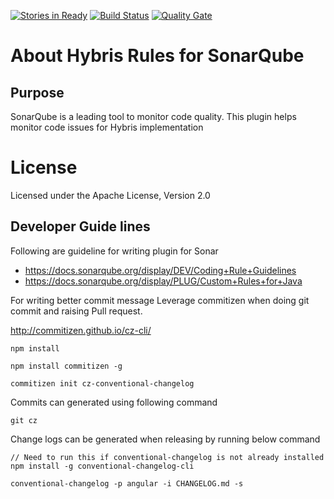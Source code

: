 [![Stories in Ready](https://badge.waffle.io/divyakumarjain/sonar-hybris-plugin.png?label=ready&title=Ready)](https://waffle.io/divyakumarjain/sonar-hybris-plugin?utm_source=badge)
[![Build Status](https://travis-ci.org/divyakumarjain/sonar-hybris-plugin.svg?branch=master)](https://travis-ci.org/divyakumarjain/sonar-hybris-plugin)
[![Quality Gate](https://sonarqube.com/api/badges/gate?key=org.divy%3Asonar-hybris-plugin)](https://sonarqube.com/dashboard?id=org.divy%3Asonar-hybris-plugin)
# About Hybris Rules for SonarQube


## Purpose

SonarQube is a leading tool to monitor code quality. This plugin helps monitor code issues for Hybris implementation
 

# License
Licensed under the Apache License, Version 2.0

## Developer Guide lines

Following are guideline for writing plugin for Sonar

* https://docs.sonarqube.org/display/DEV/Coding+Rule+Guidelines
* https://docs.sonarqube.org/display/PLUG/Custom+Rules+for+Java


For writing better commit message Leverage commitizen when doing git commit and raising Pull request.

http://commitizen.github.io/cz-cli/

```commandline
npm install

npm install commitizen -g

commitizen init cz-conventional-changelog

```

Commits can generated using following command

```commandline
git cz
```
Change logs can be generated when releasing by running below command

```commandline
// Need to run this if conventional-changelog is not already installed 
npm install -g conventional-changelog-cli  

conventional-changelog -p angular -i CHANGELOG.md -s 
```